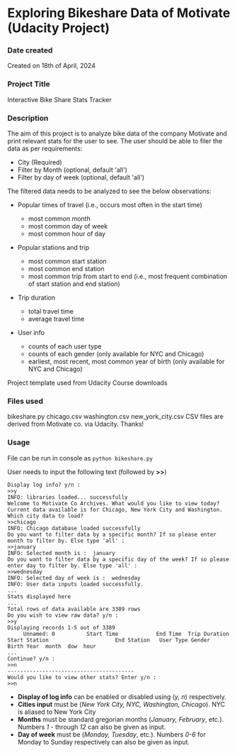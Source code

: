 
# Exploring Bikeshare Data of Motivate (Udacity Project)

### Date created
Created on 18th of April, 2024

### Project Title
Interactive Bike Share Stats Tracker 

### Description	
The aim of this project is to analyze bike data of the company Motivate and print relevant stats for the user to see.
The user should be able to filer the data as per requirements:

- City (Required)
- Filter by Month (optional, default 'all')
- Filter by day of week (optional, default 'all')

The filtered data needs to be analyzed to see the below observations:
- Popular times of travel (i.e., occurs most often in the start time)
	- most common month
	- most common day of week
	- most common hour of day

- Popular stations and trip
	- most common start station
	- most common end station
	- most common trip from start to end (i.e., most frequent combination of start station and end station)

- Trip duration
	- total travel time
	- average travel time

- User info
	- counts of each user type
	- counts of each gender (only available for NYC and Chicago)
	- earliest, most recent, most common year of birth (only available for NYC and Chicago)
	
Project template used from Udacity Course downloads

### Files used
bikeshare.py
chicago.csv
washington.csv
new_york_city.csv
CSV files are derived from Motivate co. via Udacity. Thanks!

### Usage
File can be run in console as
`python bikeshare.py`

User needs to input the following text (followed by **>>**)
```
Display log info? y/n :
>>y
INFO: libraries loaded... successfully
Welcome to Motivate Co Archives. What would you like to view today?
Current data available is for Chicago, New York City and Washington. Which city data to load?
>>chicago
INFO: Chicago database loaded successfully
Do you want to filter data by a specific month? If so please enter month to filter by. Else type 'all' :
>>january
INFO: Selected month is :  january
Do you want to filter data by a specific day of the week? If so please enter day to filter by. Else type 'all' : 
>>wednesday
INFO: Selected day of week is :  wednesday
INFO: User data inputs loaded successfully.
...
Stats displayed here
...
Total rows of data available are 3389 rows
Do you wish to view raw data? y/n :
>>y
Displaying records 1-5 out of 3389
     Unnamed: 0          Start Time            End Time  Trip Duration                 Start Station                     End Station   User Type Gender  Birth Year  month  dow  hour
...
Continue? y/n : 
>>n
----------------------------------------
Would you like to view other stats? Enter y/n : 
>>n
```

- **Display of log info** can be enabled or disabled using (*y, n*) respectively.
- **Cities input** must be (*New York City, NYC, Washington, Chicago*). NYC is aliased to New York City
- **Months** must be standard gregorian months (*January, February*, etc.). Numbers *1* - through *12* can also be given as input.
- **Day of week** must be (*Monday, Tuesday*, etc.). Numbers *0-6* for Monday to Sunday respectively can also be given as input. 